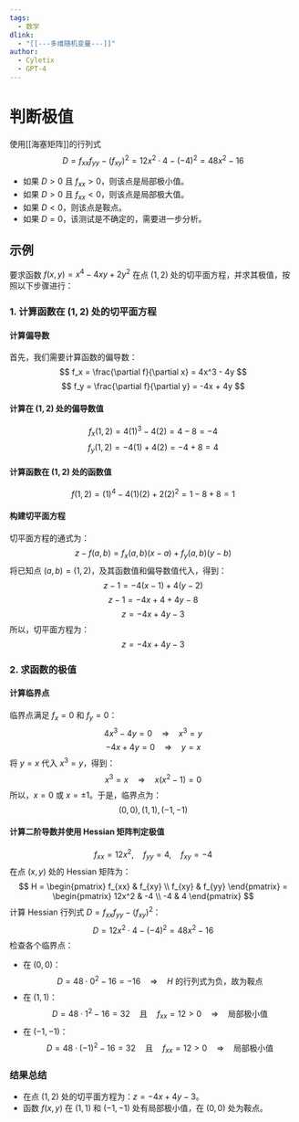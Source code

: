 ```yaml
---
tags:
  - 数学
dlink:
  - "[[---多维随机变量---]]"
author:
  - Cyletix
  - GPT-4
---
```

# 判断极值
使用[[海塞矩阵]]的行列式
$$
D = f_{xx} f_{yy} - (f_{xy})^2 = 12x^2 \cdot 4 - (-4)^2 = 48x^2 - 16
$$
- 如果 $D > 0$ 且 $f_{xx} > 0$，则该点是局部极小值。
- 如果 $D > 0$ 且 $f_{xx} < 0$，则该点是局部极大值。
- 如果 $D < 0$，则该点是鞍点。
- 如果 $D = 0$，该测试是不确定的，需要进一步分析。
## 示例
要求函数 $f(x,y) = x^4 - 4xy + 2y^2$ 在点 $(1,2)$ 处的切平面方程，并求其极值，按照以下步骤进行：
### 1. 计算函数在 $(1,2)$ 处的切平面方程
#### 计算偏导数
首先，我们需要计算函数的偏导数：
$$
f_x = \frac{\partial f}{\partial x} = 4x^3 - 4y
$$
$$
f_y = \frac{\partial f}{\partial y} = -4x + 4y
$$
#### 计算在 $(1,2)$ 处的偏导数值
$$
f_x(1,2) = 4(1)^3 - 4(2) = 4 - 8 = -4
$$
$$
f_y(1,2) = -4(1) + 4(2) = -4 + 8 = 4
$$
#### 计算函数在 $(1,2)$ 处的函数值
$$
f(1,2) = (1)^4 - 4(1)(2) + 2(2)^2 = 1 - 8 + 8 = 1
$$
#### 构建切平面方程
切平面方程的通式为：
$$
z - f(a,b) = f_x(a,b)(x - a) + f_y(a,b)(y - b)
$$
将已知点 $(a,b) = (1,2)$，及其函数值和偏导数值代入，得到：
$$
z - 1 = -4(x - 1) + 4(y - 2)
$$
$$
z - 1 = -4x + 4 + 4y - 8
$$
$$
z = -4x + 4y - 3
$$
所以，切平面方程为：
$$
z = -4x + 4y - 3
$$
### 2. 求函数的极值
#### 计算临界点
临界点满足 $f_x = 0$ 和 $f_y = 0$：
$$
4x^3 - 4y = 0 \quad \Rightarrow \quad x^3 = y
$$
$$
-4x + 4y = 0 \quad \Rightarrow \quad y = x
$$
将 $y = x$ 代入 $x^3 = y$，得到：
$$
x^3 = x \quad \Rightarrow \quad x(x^2 - 1) = 0
$$
所以，$x = 0$ 或 $x = \pm1$。于是，临界点为：
$$
(0,0), (1,1), (-1,-1)
$$
#### 计算二阶导数并使用 Hessian 矩阵判定极值
$$
f_{xx} = 12x^2, \quad f_{yy} = 4, \quad f_{xy} = -4
$$
在点 $(x,y)$ 处的 Hessian 矩阵为：
$$
H = \begin{pmatrix}
f_{xx} & f_{xy} \\
f_{xy} & f_{yy}
\end{pmatrix} = \begin{pmatrix}
12x^2 & -4 \\
-4 & 4
\end{pmatrix}
$$
计算 Hessian 行列式 $D = f_{xx}f_{yy} - (f_{xy})^2$：
$$
D = 12x^2 \cdot 4 - (-4)^2 = 48x^2 - 16
$$
检查各个临界点：
- 在 $(0,0)$：
$$
D = 48 \cdot 0^2 - 16 = -16 \quad \Rightarrow \quad H \text{ 的行列式为负，故为鞍点}
$$
- 在 $(1,1)$：
$$
D = 48 \cdot 1^2 - 16 = 32 \quad \text{且} \quad f_{xx} = 12 > 0 \quad \Rightarrow \quad \text{局部极小值}
$$
- 在 $(-1,-1)$：
$$
D = 48 \cdot (-1)^2 - 16 = 32 \quad \text{且} \quad f_{xx} = 12 > 0 \quad \Rightarrow \quad \text{局部极小值}
$$
### 结果总结
- 在点 $(1,2)$ 处的切平面方程为：$z = -4x + 4y - 3$。
- 函数 $f(x,y)$ 在 $(1,1)$ 和 $(-1,-1)$ 处有局部极小值，在 $(0,0)$ 处为鞍点。